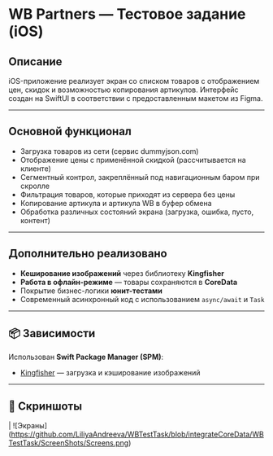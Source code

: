 # WB Partners — Тестовое задание (iOS)

## Описание

iOS-приложение реализует экран со списком товаров с отображением цен, скидок и возможностью копирования артикулов.
Интерфейс создан на SwiftUI в соответствии с предоставленным макетом из Figma.

---

##  Основной функционал

- Загрузка товаров из сети (сервис dummyjson.com)
- Отображение цены с применённой скидкой (рассчитывается на клиенте)
- Сегментный контрол, закреплённый под навигационным баром при скролле
- Фильтрация товаров, которые приходят из сервера без цены
- Копирование артикула и артикула WB в буфер обмена
- Обработка различных состояний экрана (загрузка, ошибка, пусто, контент)

---

##  Дополнительно реализовано

-  **Кеширование изображений** через библиотеку **Kingfisher**
-  **Работа в офлайн-режиме** — товары сохраняются в **CoreData**
-  Покрытие бизнес-логики **юнит-тестами**
-  Современный асинхронный код с использованием `async/await` и `Task`

---

## 📦 Зависимости

Использован **Swift Package Manager (SPM)**:

- [Kingfisher](https://github.com/onevcat/Kingfisher) — загрузка и кэширование изображений

---

## 📸 Скриншоты

| ![Экраны] (https://github.com/LiliyaAndreeva/WBTestTask/blob/integrateCoreData/WBTestTask/ScreenShots/Screens.png)
